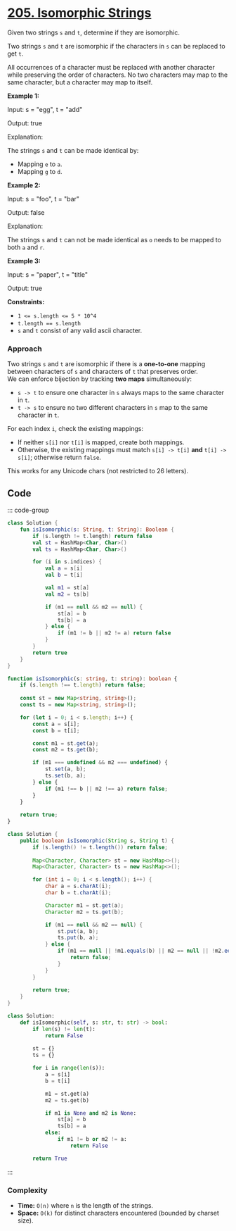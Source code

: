 # [205. Isomorphic Strings](https://leetcode.com/problems/isomorphic-strings/description/?envType=study-plan-v2&envId=top-interview-150)

Given two strings `s` and `t`, determine if they are isomorphic.

Two strings `s` and `t` are isomorphic if the characters in `s` can be replaced to get `t`.

All occurrences of a character must be replaced with another character while preserving the order of characters. No two characters may map to the same character, but a character may map to itself.

**Example 1:** 

<div class="example-block">
Input: s = "egg", t = "add"

Output: true

Explanation:

The strings `s` and `t` can be made identical by:

- Mapping `e` to `a`.
- Mapping `g` to `d`.
</div>

**Example 2:** 

<div class="example-block">
Input: s = "foo", t = "bar"

Output: false

Explanation:

The strings `s` and `t` can not be made identical as `o` needs to be mapped to both `a` and `r`.
</div>

**Example 3:** 

<div class="example-block">
Input: s = "paper", t = "title"

Output: true
</div>

**Constraints:** 

- `1 <= s.length <= 5 * 10^4`
- `t.length == s.length`
- `s` and `t` consist of any valid ascii character.


### Approach
Two strings `s` and `t` are isomorphic if there is a **one-to-one** mapping between characters of `s` and characters of `t` that preserves order.  
We can enforce bijection by tracking **two maps** simultaneously:
- `s -> t` to ensure one character in `s` always maps to the same character in `t`.
- `t -> s` to ensure no two different characters in `s` map to the same character in `t`.

For each index `i`, check the existing mappings:
- If neither `s[i]` nor `t[i]` is mapped, create both mappings.
- Otherwise, the existing mappings must match `s[i] -> t[i]` **and** `t[i] -> s[i]`; otherwise return `false`.

This works for any Unicode chars (not restricted to 26 letters).

## Code

::: code-group

```kotlin [Kotlin]
class Solution {
    fun isIsomorphic(s: String, t: String): Boolean {
        if (s.length != t.length) return false
        val st = HashMap<Char, Char>()
        val ts = HashMap<Char, Char>()

        for (i in s.indices) {
            val a = s[i]
            val b = t[i]

            val m1 = st[a]
            val m2 = ts[b]

            if (m1 == null && m2 == null) {
                st[a] = b
                ts[b] = a
            } else {
                if (m1 != b || m2 != a) return false
            }
        }
        return true
    }
}
```

```typescript [TypeScript]
function isIsomorphic(s: string, t: string): boolean {
    if (s.length !== t.length) return false;
    
    const st = new Map<string, string>();
    const ts = new Map<string, string>();

    for (let i = 0; i < s.length; i++) {
        const a = s[i];
        const b = t[i];

        const m1 = st.get(a);
        const m2 = ts.get(b);

        if (m1 === undefined && m2 === undefined) {
            st.set(a, b);
            ts.set(b, a);
        } else {
            if (m1 !== b || m2 !== a) return false;
        }
    }
    
    return true;
}
```

```java [Java]
class Solution {
    public boolean isIsomorphic(String s, String t) {
        if (s.length() != t.length()) return false;
        
        Map<Character, Character> st = new HashMap<>();
        Map<Character, Character> ts = new HashMap<>();

        for (int i = 0; i < s.length(); i++) {
            char a = s.charAt(i);
            char b = t.charAt(i);

            Character m1 = st.get(a);
            Character m2 = ts.get(b);

            if (m1 == null && m2 == null) {
                st.put(a, b);
                ts.put(b, a);
            } else {
                if (m1 == null || !m1.equals(b) || m2 == null || !m2.equals(a)) {
                    return false;
                }
            }
        }
        
        return true;
    }
}
```

```python [Python]
class Solution:
    def isIsomorphic(self, s: str, t: str) -> bool:
        if len(s) != len(t):
            return False
        
        st = {}
        ts = {}

        for i in range(len(s)):
            a = s[i]
            b = t[i]

            m1 = st.get(a)
            m2 = ts.get(b)

            if m1 is None and m2 is None:
                st[a] = b
                ts[b] = a
            else:
                if m1 != b or m2 != a:
                    return False

        return True
```

:::

### Complexity
- **Time:** `O(n)` where `n` is the length of the strings.
- **Space:** `O(k)` for distinct characters encountered (bounded by charset size).
